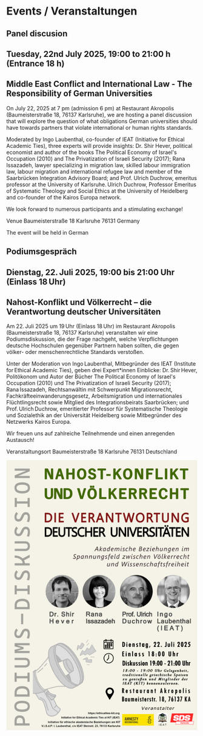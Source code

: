 # Events / Veranstaltungen

## Panel discusion   
## Tuesday, 22nd July 2025, 19:00 to 21:00 h (Entrance 18 h)

## Middle East Conflict and International Law - The Responsibility of German Universities

On July 22, 2025 at 7 pm (admission 6 pm) at Restaurant Akropolis (Baumeisterstraße 18, 76137 Karlsruhe), we are hosting a panel discussion that will explore the question of what obligations German universities should have towards partners that violate international or human rights standards.

Moderated by Ingo Laubenthal, co-founder of IEAT (Initiative for Ethical Academic Ties), three experts will provide insights: Dr. Shir Hever, political economist and author of the books The Political Economy of Israel's Occupation (2010) and The Privatization of Israeli Security (2017); Rana Issazadeh, lawyer specializing in migration law, skilled labour immigration law, labour migration and international refugee law and member of the Saarbrücken Integration Advisory Board; and Prof. Ulrich Duchrow, emeritus professor at the University of Karlsruhe. Ulrich Duchrow, Professor Emeritus of Systematic Theology and Social Ethics at the University of Heidelberg and co-founder of the Kairos Europa network.

We look forward to numerous participants and a stimulating exchange!

Venue
Baumeisterstraße 18
Karlsruhe 76131
Germany

The event will be held in German

## Podiumsgespräch 
## Dienstag,  22. Juli 2025,  19:00 bis 21:00 Uhr  (Einlass 18 Uhr)

## Nahost-Konflikt und Völkerrecht – die Verantwortung deutscher Universitäten

Am 22. Juli 2025 um 19 Uhr (Einlass 18 Uhr) im Restaurant Akropolis (Baumeisterstraße 18, 76137 Karlsruhe) veranstalten wir eine Podiumsdiskussion, die der Frage nachgeht, welche Verpflichtungen deutsche Hochschulen gegenüber Partnern haben sollten, die gegen völker- oder menschenrechtliche Standards verstoßen. 

Unter der Moderation von Ingo Laubenthal, Mitbegründer des IEAT (Institute for Ethical Academic Ties), geben drei Expert*innen Einblicke: Dr. Shir Hever, Politökonom und Autor der Bücher The Political Economy of Israel's Occupation (2010) und The Privatization of Israeli Security (2017); Rana Issazadeh, Rechtsanwältin mit Schwerpunkt Migrationsrecht, Fachkräfteeinwanderungsgesetz, Arbeitsmigration und internationales Flüchtlingsrecht sowie Mitglied des Integrationsbeirats Saarbrücken; und Prof. Ulrich Duchrow, emeritierter Professor für Systematische Theologie und Sozialethik an der Universität Heidelberg sowie Mitbegründer des Netzwerks Kairos Europa.

Wir freuen uns auf zahlreiche Teilnehmende und einen anregenden Austausch!

Veranstaltungsort
Baumeisterstraße 18
Karlsruhe 76131
Deutschland

![Alt text for accessibility](images/poster.png)


